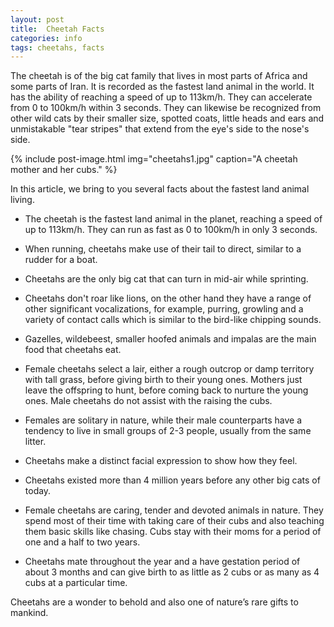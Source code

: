 ```yaml
---
layout: post
title:  Cheetah Facts
categories: info
tags: cheetahs, facts
---
```


The cheetah is of the big cat family that lives in most parts of Africa and some parts of Iran. It is recorded as the fastest land animal in the world. It has the ability of reaching a speed of up to 113km/h. They can accelerate from 0 to 100km/h within 3 seconds. They can likewise be recognized from other wild cats by their smaller size, spotted coats, little heads and ears and unmistakable "tear stripes" that extend from the eye's side to the nose's side.

{% include post-image.html img="cheetahs1.jpg" caption="A cheetah mother and her cubs." %}

In this article, we bring to you several facts about the fastest land animal living.

- The cheetah is the fastest land animal in the planet, reaching a speed of up to 113km/h. They can run as fast as 0 to 100km/h in only 3 seconds. 

- When running, cheetahs make use of their tail to direct, similar to a rudder for a boat. 

- Cheetahs are the only big cat that can turn in mid-air while sprinting.

- Cheetahs don't roar like lions, on the other hand they have a range of other significant vocalizations, for example, purring, growling and a variety of contact calls which is similar to the bird-like chipping sounds. 

- Gazelles, wildebeest, smaller hoofed animals and impalas are the main food that cheetahs eat.

- Female cheetahs select a lair, either a rough outcrop or damp territory with tall grass, before giving birth to their young ones. Mothers just leave the offspring to hunt, before coming back to nurture the young ones. Male cheetahs do not assist with the raising the cubs. 

- Females are solitary in nature, while their male counterparts have a tendency to live in small groups of 2-3 people, usually from the same litter.

- Cheetahs make a distinct facial expression to show how they feel.

- Cheetahs existed more than 4 million years before any other big cats of today.

- Female cheetahs are caring, tender and devoted animals in nature. They spend most of their time with taking care of their cubs and also teaching them basic skills like chasing. Cubs stay with their moms for a period of one and a half to two years.

- Cheetahs mate throughout the year and a have gestation period of about 3 months and can give birth to as little as 2 cubs or as many as 4 cubs at a particular time.


Cheetahs are a wonder to behold and also one of nature’s rare gifts to mankind.

